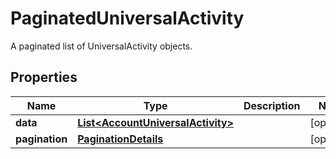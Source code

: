 

# PaginatedUniversalActivity

A paginated list of UniversalActivity objects.

## Properties

| Name | Type | Description | Notes |
|------------ | ------------- | ------------- | -------------|
|**data** | [**List&lt;AccountUniversalActivity&gt;**](AccountUniversalActivity.md) |  |  [optional] |
|**pagination** | [**PaginationDetails**](PaginationDetails.md) |  |  [optional] |



